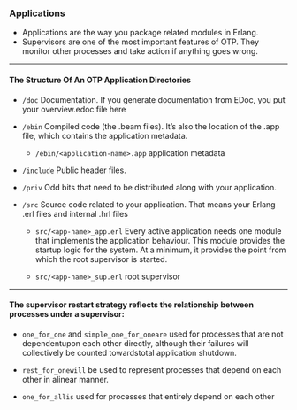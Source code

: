 ### Applications
  * Applications are the way you package related modules in Erlang.
  * Supervisors are one of the most important features of OTP. They monitor other processes and take action if anything goes wrong.

<hr>

#### The Structure Of An OTP Application Directories

* `/doc`
  Documentation. If you generate documentation from EDoc, you put your overview.edoc file here

* `/ebin`
  Compiled code (the .beam files). It’s also the location of the .app file, which contains the application metadata.
  * `/ebin/<application-name>.app` application metadata

* `/include`
  Public header files.

* `/priv`
  Odd bits that need to be distributed along with your application.

* `/src`
  Source code related to your application. That means your Erlang .erl files and internal .hrl files
  * `src/<app-name>_app.erl`
    Every active application needs one module that implements the application behaviour.
    This module provides the startup logic for the system. At a minimum, it provides the point from which the root supervisor is started.

  * `src/<app-name>_sup.erl`
    root supervisor

<hr>

#### The supervisor restart strategy reflects the relationship between processes under a supervisor:
 
* `one_for_one` and `simple_one_for_oneare` used for processes that are not dependentupon each other directly, although their failures will collectively be counted towardstotal application shutdown.

* `rest_for_onewill` be used to represent processes that depend on each other in alinear manner.

* `one_for_allis` used for processes that entirely depend on each other
